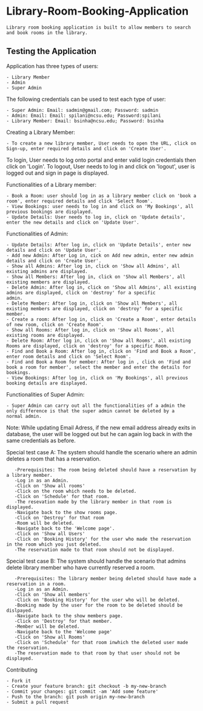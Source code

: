 
# Library-Room-Booking-Application

    Library room booking application is built to allow members to search and book rooms in the library.

## Testing the Application

Application has three types of users: 

    - Library Member
    - Admin
    - Super Admin

The following credentials can be used to test each type of user:

    - Super Admin: Email: sadmin@gmail.com; Password: sadmin
    - Admin: Email: Email: spilani@ncsu.edu; Password:spilani
    - Library Member: Email: bsinha@ncsu.edu; Password: bsinha

Creating a Library Member:

    - To create a new library member, User needs to open the URL, click on Sign-up, enter required details and click on 'Create User'.

To login, User needs to log onto portal and enter valid login credentials then click on 'Login'.
To logout, User needs to log in and click on 'logout', user is logged out and sign in page is displayed.

Functionalities of a Library member:

    - Book a Room: user should log in as a library member click on 'book a room', enter required details and click 'Select Room'.
    - View Bookings: user needs to log in and click on 'My Bookings', all previous bookings are displayed.
    - Update Details: User needs to log in, click on 'Update details', enter the new details and click on 'Update User'.

Functionalities of Admin:

    - Update Details: After log in, click on 'Update Details', enter new details and click on 'Update User'.
    - Add new Admin: After Log in, cick on Add new admin, enter new admin details and click on 'Create User'.
    - Show all Admins: After log in, click on 'Show all Admins', all existing admins are displayed.
    - Show all Members: After log in, click on 'Show all Members', all existing members are displayed.
    - Delete Admin: After log in, click on 'Show all Admins', all existing admins are displayed, click on 'destroy' for a specific                           admin.
    - Delete Member: After log in, click on 'Show all Members', all existing members are displayed, click on 'destroy' for a specific                          member.
    - Create a room: After log in, click on 'Create a Room', enter details of new room, click on 'Create Room'.
    - Show all Rooms: After log in, click on 'Show all Rooms', all existing rooms are displayed.
    - Delete Room: After log in, click on 'Show all Rooms', all existing Rooms are displayed, click on 'destroy' for a specific Room.
    - Find and Book a Room: After log in, click on 'Find and Book a Room', enter room details and click on 'Select Room'.
    - Find and Book a Room for member: After log in , click on 'Find and book a room for member', select the member and enter the details for bookings.
    - View Bookings: After log in, click on 'My Bookings', all previous booking details are displayed.
    
Functionalities of Super Admin:

    - Super Admin can carry out all the functionalities of a admin the only difference is that the super admin cannot be deleted by a          normal admin.
    
Note: While updating Email Adress, if the new email address already exits in database, the user will be logged out but he can again           log back in with the same credentials as before.
      
Special test case A: The system should handle the scenario where an admin deletes a room that has a reservation. 

       -Prerequisites: The room being deleted should have a reservation by a library member.
       -Log in as an Admin.
       -Click on 'Show all rooms'
       -Click on the room which needs to be deleted.
       -Click on 'Schedule' for that room.
       -The resevation made by the library member in that room is displayed.
       -Navigate back to the show rooms page.
       -Click on 'Destroy' for that room
       -Room will be deleted.
       -Navigate back to the 'Welcome page'.
       -Click on 'Show all Users'
       -Click on 'Booking History' for the user who made the reservation in the room which you just deleted.
       -The reservation made to that room should not be displayed.
       
Special test case B: The system should handle the scenario that admins delete library member who have currently reserved a room.

       -Prerequisites: The library member being deleted should have made a reservation in a room.
       -Log in as an Admin.
       -Click on 'Show all members'
       -Click on 'Booking History' for the user who will be deleted.
       -Booking made by the user for the room to be deleted should be dislpayed.
       -Navigate back to the show members page.
       -Click on 'Destroy' for that member.
       -Member will be deleted.
       -Navigate back to the 'Welcome page'
       -Click on 'Show all Rooms'
       -Click on 'Schedule' for that room inwhich the deleted user made the reservation.
       -The reservation made to that room by that user should not be displayed.
       
        
Contributing

    - Fork it
    - Create your feature branch: git checkout -b my-new-branch
    - Commit your changes: git commit -am 'Add some feature'
    - Push to the branch: git push origin my-new-branch
    - Submit a pull request 

